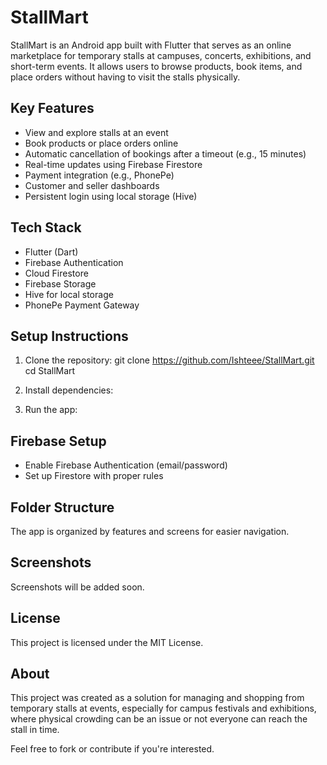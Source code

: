 # StallMart

StallMart is an Android app built with Flutter that serves as an online marketplace for temporary stalls at campuses, concerts, exhibitions, and short-term events. It allows users to browse products, book items, and place orders without having to visit the stalls physically.

## Key Features

- View and explore stalls at an event
- Book products or place orders online
- Automatic cancellation of bookings after a timeout (e.g., 15 minutes)
- Real-time updates using Firebase Firestore
- Payment integration (e.g., PhonePe)
- Customer and seller dashboards
- Persistent login using local storage (Hive)

## Tech Stack

- Flutter (Dart)
- Firebase Authentication
- Cloud Firestore
- Firebase Storage
- Hive for local storage
- PhonePe Payment Gateway

## Setup Instructions

1. Clone the repository:
   git clone https://github.com/Ishteee/StallMart.git
   cd StallMart

2. Install dependencies:

3. Run the app:

## Firebase Setup

- Enable Firebase Authentication (email/password)
- Set up Firestore with proper rules

## Folder Structure

The app is organized by features and screens for easier navigation.

## Screenshots

Screenshots will be added soon.

## License

This project is licensed under the MIT License.

## About

This project was created as a solution for managing and shopping from temporary stalls at events, especially for campus festivals and exhibitions, where physical crowding can be an issue or not everyone can reach the stall in time.

Feel free to fork or contribute if you're interested.
